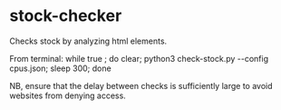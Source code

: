 # stock-checker
Checks stock by analyzing html elements.

From terminal: while true ; do clear; python3 check-stock.py --config cpus.json; sleep 300; done

NB, ensure that the delay between checks is sufficiently large to avoid websites from denying access.

